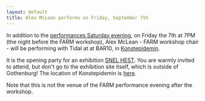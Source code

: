 ```yaml
---
layout: default
title: Alex McLean performs on Friday, September 7th
---
```


In addition to the [performances Saturday evening](performance.html),
on Friday the 7th at 7PM (the night before the FARM workshop), Alex
McLean - FARM workshop chair - will be performing with Tidal at at
BAR10, in [Konstepidemin](http://www.konstepidemin.se/).

It is the opening party for an exhibition [SNEL
HEST](http://skunk.cc/profile.php?id=3908). You are warmly invited to
attend, but don't go to the exhibition site itself, which is outside
of Gothenburg! The location of Konstepidemin is
[here](https://www.google.co.uk/maps/place/KONSTEPIDEMIN/@57.690279,11.957424,17z/data=!3m1!4b1!4m2!3m1!1s0x464ff3148ebaa39d:0x999cfb9521bb0a22).

Note that this is not the venue of the FARM performance
evening after the workshop.
